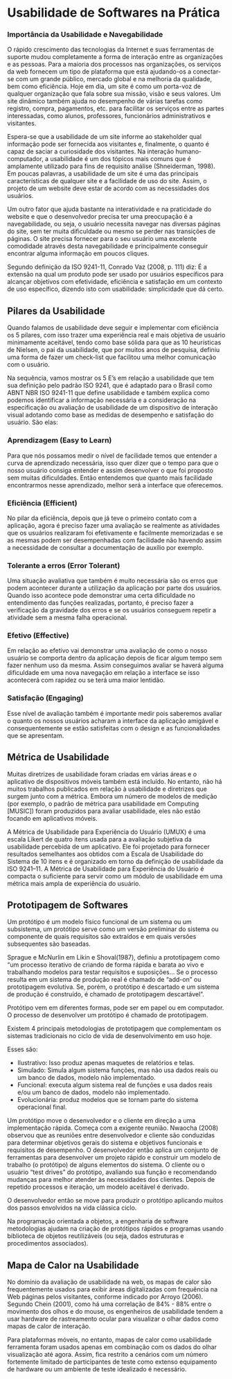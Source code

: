 # Usabilidade de Softwares na Prática


### Importância da Usabilidade e Navegabilidade

O rápido crescimento das tecnologias da Internet e suas ferramentas de suporte mudou completamente a forma de interação entre as organizações e as pessoas. Para a maioria dos processos nas organizações, os serviços da web fornecem um tipo de plataforma que está ajudando-os a conectar-se com um grande público, mercado global e na melhoria da qualidade, bem como eficiência. Hoje em dia, um site é como um porta-voz de qualquer organização que fala sobre sua missão, visão e seus valores. Um site dinâmico também ajuda no desempenho de várias tarefas como registro, compra, pagamentos, etc. para facilitar os serviços entre as partes interessadas, como alunos, professores, funcionários administrativos e visitantes.

Espera-se que a usabilidade de um site informe ao stakeholder qual informação pode ser fornecida aos visitantes e, finalmente, o quanto é capaz de saciar a curiosidade dos visitantes. Na interação humano-computador, a usabilidade é um dos tópicos mais comuns que é amplamente utilizado para fins de requisito análise (Shneiderman, 1998). Em poucas palavras, a usabilidade de um site é uma das principais características de qualquer site e a facilidade de uso do site. Assim, o projeto de um website deve estar de acordo com as necessidades dos usuários.

Um outro fator que ajuda bastante na interatividade e na praticidade do website e que o desenvolvedor precisa ter uma preocupação é a navegabilidade, ou seja, o usuário necessita navegar nas diversas páginas do site, sem ter muita dificuldade ou mesmo se perder nas transições de páginas. O site precisa fornecer para o seu usuário uma excelente comodidade através desta navegabilidade e principalmente conseguir encontrar alguma informação em poucos cliques.

Segundo definição da ISO 9241-11, Conrado Vaz (2008, p. 111) diz: É a extensão na qual um produto pode ser usado por usuários específicos para alcançar objetivos com efetividade, eficiência e satisfação em um contexto de uso específico, dizendo isto com usabilidade: simplicidade que dá certo.


## Pilares da Usabilidade

Quando falamos de usabilidade deve seguir e implementar com eficiência os 5 pilares, com isso trazer uma experiência real e mais objetiva de usuário minimamente aceitável, tendo como base sólida para que as 10 heurísticas de Nielsen, o pai da usabilidade, que por muitos anos de pesquisa, definiu uma forma de fazer um check-list que facilitou uma melhor comunicação com o usuário.

Na sequência, vamos mostrar os 5 E’s em relação a usabilidade que tem sua definição pelo padrão ISO 9241, que é adaptado para o Brasil como ABNT NBR ISO 9241-11 que define usabilidade e também explica como podemos identificar a informação necessária e a consideração na especificação ou avaliação de usabilidade de um dispositivo de interação visual adotando como base as medidas de desempenho e satisfação do usuário. São elas:


### Aprendizagem (Easy to Learn)

Para que nós possamos medir o nível de facilidade temos que entender a curva de aprendizado necessária, isso quer dizer que o tempo para que o nosso usuário consiga entender e assim desenvolver o que foi proposto sem muitas dificuldades. Então entendemos que quanto mais facilidade encontrarmos nesse aprendizado, melhor será a interface que oferecemos.



### Eficiência (Efficient)

No pilar da eficiência, depois que já teve o primeiro contato com a aplicação, agora é preciso fazer uma avaliação se realmente as atividades que os usuários realizaram foi efetivamente e facilmente memorizadas e se as mesmas podem ser desempenhadas com facilidade não havendo assim a necessidade de consultar a documentação de auxílio por exemplo.


### Tolerante a erros (Error Tolerant)

Uma situação avaliativa que também é muito necessária são os erros que podem acontecer durante a utilização da aplicação por parte dos usuários. Quando isso acontece pode demonstrar uma certa dificuldade no entendimento das funções realizadas, portanto, é preciso fazer a verificação da gravidade dos erros e se os usuários conseguem repetir a atividade sem a mesma falha operacional.



### Efetivo (Effective)


Em relação ao efetivo vai demonstrar uma avaliação de como o nosso usuário se comporta dentro da aplicação depois de ficar algum tempo sem fazer nenhum uso da mesma. Assim conseguimos avaliar se haverá alguma dificuldade em uma nova navegação em relação a interface se isso acontecerá com rapidez ou se terá uma maior lentidão.



### Satisfação (Engaging)

Esse nível de avaliação também é importante medir pois saberemos avaliar o quanto os nossos usuários acharam a interface da aplicação amigável e consequentemente se estão satisfeitas com o design e as funcionalidades que se apresentam.



## Métrica de Usabilidade


Muitas diretrizes de usabilidade foram criadas em várias áreas e o aplicativo de dispositivos móveis também está incluído. No entanto, não há muitos trabalhos publicados em relação à usabilidade e diretrizes que surgem junto com a métrica. Embora um número de modelos de medição (por exemplo, o padrão de métrica para usabilidade em Computing [MUSIC]) foram produzidos para avaliar usabilidade, eles não estão focando em aplicativos móveis.


A Métrica de Usabilidade para Experiência do Usuário (UMUX) é uma escala Likert de quatro itens usada para a avaliação subjetiva da usabilidade percebida de um aplicativo. Ele foi projetado para fornecer resultados semelhantes aos obtidos com a Escala de Usabilidade do Sistema de 10 itens e é organizado em torno da definição de usabilidade da ISO 9241–11. A Métrica de Usabilidade para Experiência do Usuário é compacta o suficiente para servir como um módulo de usabilidade em uma métrica mais ampla de experiência do usuário.


## Prototipagem de Softwares


Um protótipo é um modelo físico funcional de um sistema ou um subsistema, um protótipo serve como um versão preliminar do sistema ou componente de quais requisitos são extraídos e em quais versões subsequentes são baseadas.


Sprague e McNurlin em Likin e Shoval(1987), definiu a prototipagem como “um processo iterativo de criando de forma rápida e barata ao vivo e trabalhando modelos para testar requisitos e suposições… Se o processo resulta em um sistema de produção real é chamado de “add-on” ou prototipagem evolutiva. Se, porém, o protótipo é descartado e um sistema de produção é construído, é chamado de prototipagem descartável”.


Protótipo vem em diferentes formas, pode ser em papel ou em computador. O processo de desenvolver um protótipo é chamado de prototipagem.


Existem 4 principais metodologias de prototipagem que complementam os sistemas tradicionais no ciclo de vida de desenvolvimento em uso hoje.


Esses são:

- Ilustrativo: Isso produz apenas maquetes de relatórios e telas.
- Simulado: Simula algum sistema funções, mas não usa dados reais ou um banco de dados, modelo não implementado.
- Funcional: executa algum sistema real de funções e usa dados reais e/ou um banco de dados, modelo não implementado.
- Evolucionária: produz modelos que se tornam parte do sistema operacional final.


Um protótipo move o desenvolvedor e o cliente em direção a uma implementação rápida. Começa com a exigente reunião. Nwaocha (2008) observou que as reuniões entre desenvolvedor e cliente são conduzidas para determinar objetivos gerais do sistema e objetivos funcionais e requisitos de desempenho. O desenvolvedor então aplica um conjunto de ferramentas para desenvolver um projeto rápido e construir um modelo de trabalho (o protótipo) de alguns elementos do sistema. O cliente ou o usuário “test drives” do protótipo, avaliando sua função e recomendando mudanças para melhor atender às necessidades dos clientes. Depois de repetido processos e iteração, um modelo aceitável é derivado.


O desenvolvedor então se move para produzir o protótipo aplicando muitos dos passos envolvidos na vida clássica ciclo.


Na programação orientada a objetos, a engenharia de software metodologias ajudam na criação de protótipos rápidos e programas usando biblioteca de objetos reutilizáveis ​​(ou seja, dados estruturas e procedimentos associados).



## Mapa de Calor na Usabilidade


No domínio da avaliação de usabilidade na web, os mapas de calor são frequentemente usados para exibir áreas digitalizadas com frequência na Web páginas pelos visitantes, conforme indicado por Arroyo (2006). Segundo Chein (2001), como há uma correlação de 84% - 88% entre o movimento dos olhos e do mouse, os engenheiros de usabilidade tendem a usar hardware de rastreamento ocular para visualizar o olhar dados como mapas de calor de interação.

Para plataformas móveis, no entanto, mapas de calor como usabilidade ferramenta foram usados ​​apenas em combinação com os dados do olhar visualização até agora. Assim, fica restrito a cenários com um número fortemente limitado de participantes de teste como extenso equipamento de hardware ou um ambiente de teste idealizado é necessário.

















